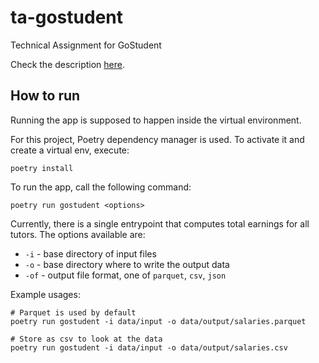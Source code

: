 # ta-gostudent

Technical Assignment for GoStudent

Check the description [here](./docs/assignment.md).

## How to run

Running the app is supposed to happen inside the virtual environment.

For this project, Poetry dependency manager is used.
To activate it and create a virtual env, execute:

```shell
poetry install
```

To run the app, call the following command:

```shell
poetry run gostudent <options>
```

Currently, there is a single entrypoint that computes total earnings for all tutors.
The options available are:
- `-i` - base directory of input files
- `-o` - base directory where to write the output data
- `-of` - output file format, one of `parquet`, `csv`, `json`

Example usages:

```shell
# Parquet is used by default
poetry run gostudent -i data/input -o data/output/salaries.parquet

# Store as csv to look at the data
poetry run gostudent -i data/input -o data/output/salaries.csv
```
